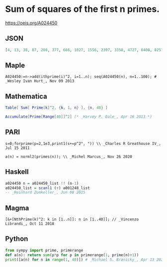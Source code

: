 # Sum of squares of the first n primes\.
https://oeis.org/A024450
## JSON
```JSON
[4, 13, 38, 87, 208, 377, 666, 1027, 1556, 2397, 3358, 4727, 6408, 8257, 10466, 13275, 16756, 20477, 24966, 30007, 35336, 41577, 48466, 56387, 65796, 75997, 86606, 98055, 109936, 122705, 138834, 155995, 174764, 194085, 216286, 239087, 263736, 290305, 318194]
```
## Maple
```Maple
A024450:=n->add(ithprime(i)^2, i=1..n); seq(A024450(n), n=1..100); # _Wesley Ivan Hurt_, Nov 09 2013
```
## Mathematica
```Mathematica
Table[ Sum[ Prime[k]^2, {k, 1, n} ], {n, 40} ]
```
```Mathematica
Accumulate[Prime[Range[40]]^2] (* _Harvey P. Dale_, Apr 16 2013 *)
```
## PARI
```PARI
s=0;forprime(p=2,1e3,print1(s+=p^2", ")) \\ _Charles R Greathouse IV_, Jul 15 2011
```
```PARI
a(n) = norml2(primes(n)); \\ _Michel Marcus_, Nov 26 2020
```
## Haskell
```Haskell
a024450 n = a024450_list !! (n-1)
a024450_list = scanl1 (+) a001248_list
-- _Reinhard Zumkeller_, Jun 08 2015
```
## Magma
```Magma
[&+[NthPrime(k)^2: k in [1..n]]: n in [1..40]]; // _Vincenzo Librandi_, Oct 11 2018
```
## Python
```Python
from sympy import prime, primerange
def a(n): return sum(p*p for p in primerange(1, prime(n)+1))
print([a(n) for n in range(1, 40)]) # _Michael S. Branicky_, Apr 13 2021
```
